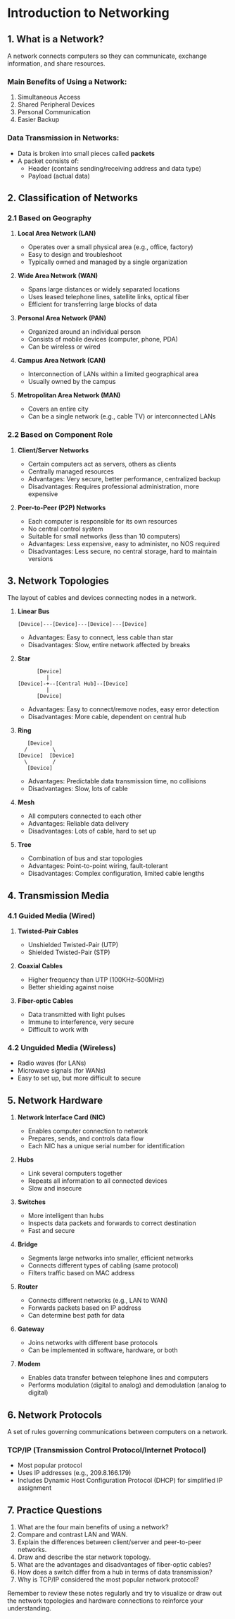 # Introduction to Networking

## 1. What is a Network?

A network connects computers so they can communicate, exchange information, and share resources.

### Main Benefits of Using a Network:

1. Simultaneous Access
2. Shared Peripheral Devices
3. Personal Communication
4. Easier Backup

### Data Transmission in Networks:

- Data is broken into small pieces called **packets**
- A packet consists of:
  - Header (contains sending/receiving address and data type)
  - Payload (actual data)

## 2. Classification of Networks

### 2.1 Based on Geography

1. **Local Area Network (LAN)**
   - Operates over a small physical area (e.g., office, factory)
   - Easy to design and troubleshoot
   - Typically owned and managed by a single organization

2. **Wide Area Network (WAN)**
   - Spans large distances or widely separated locations
   - Uses leased telephone lines, satellite links, optical fiber
   - Efficient for transferring large blocks of data

3. **Personal Area Network (PAN)**
   - Organized around an individual person
   - Consists of mobile devices (computer, phone, PDA)
   - Can be wireless or wired

4. **Campus Area Network (CAN)**
   - Interconnection of LANs within a limited geographical area
   - Usually owned by the campus

5. **Metropolitan Area Network (MAN)**
   - Covers an entire city
   - Can be a single network (e.g., cable TV) or interconnected LANs

### 2.2 Based on Component Role

1. **Client/Server Networks**
   - Certain computers act as servers, others as clients
   - Centrally managed resources
   - Advantages: Very secure, better performance, centralized backup
   - Disadvantages: Requires professional administration, more expensive

2. **Peer-to-Peer (P2P) Networks**
   - Each computer is responsible for its own resources
   - No central control system
   - Suitable for small networks (less than 10 computers)
   - Advantages: Less expensive, easy to administer, no NOS required
   - Disadvantages: Less secure, no central storage, hard to maintain versions

## 3. Network Topologies

The layout of cables and devices connecting nodes in a network.

1. **Linear Bus**
   ```
   [Device]---[Device]---[Device]---[Device]
   ```
   - Advantages: Easy to connect, less cable than star
   - Disadvantages: Slow, entire network affected by breaks

2. **Star**
   ```
         [Device]
            |
   [Device]-+--[Central Hub]--[Device]
            |
         [Device]
   ```
   - Advantages: Easy to connect/remove nodes, easy error detection
   - Disadvantages: More cable, dependent on central hub

3. **Ring**
   ```
      [Device]
     /        \
   [Device]  [Device]
     \        /
      [Device]
   ```
   - Advantages: Predictable data transmission time, no collisions
   - Disadvantages: Slow, lots of cable

4. **Mesh**
   - All computers connected to each other
   - Advantages: Reliable data delivery
   - Disadvantages: Lots of cable, hard to set up

5. **Tree**
   - Combination of bus and star topologies
   - Advantages: Point-to-point wiring, fault-tolerant
   - Disadvantages: Complex configuration, limited cable lengths

## 4. Transmission Media

### 4.1 Guided Media (Wired)

1. **Twisted-Pair Cables**
   - Unshielded Twisted-Pair (UTP)
   - Shielded Twisted-Pair (STP)

2. **Coaxial Cables**
   - Higher frequency than UTP (100KHz–500MHz)
   - Better shielding against noise

3. **Fiber-optic Cables**
   - Data transmitted with light pulses
   - Immune to interference, very secure
   - Difficult to work with

### 4.2 Unguided Media (Wireless)

- Radio waves (for LANs)
- Microwave signals (for WANs)
- Easy to set up, but more difficult to secure

## 5. Network Hardware

1. **Network Interface Card (NIC)**
   - Enables computer connection to network
   - Prepares, sends, and controls data flow
   - Each NIC has a unique serial number for identification

2. **Hubs**
   - Link several computers together
   - Repeats all information to all connected devices
   - Slow and insecure

3. **Switches**
   - More intelligent than hubs
   - Inspects data packets and forwards to correct destination
   - Fast and secure

4. **Bridge**
   - Segments large networks into smaller, efficient networks
   - Connects different types of cabling (same protocol)
   - Filters traffic based on MAC address

5. **Router**
   - Connects different networks (e.g., LAN to WAN)
   - Forwards packets based on IP address
   - Can determine best path for data

6. **Gateway**
   - Joins networks with different base protocols
   - Can be implemented in software, hardware, or both

7. **Modem**
   - Enables data transfer between telephone lines and computers
   - Performs modulation (digital to analog) and demodulation (analog to digital)

## 6. Network Protocols

A set of rules governing communications between computers on a network.

### TCP/IP (Transmission Control Protocol/Internet Protocol)

- Most popular protocol
- Uses IP addresses (e.g., 209.8.166.179)
- Includes Dynamic Host Configuration Protocol (DHCP) for simplified IP assignment

## 7. Practice Questions

1. What are the four main benefits of using a network?
2. Compare and contrast LAN and WAN.
3. Explain the differences between client/server and peer-to-peer networks.
4. Draw and describe the star network topology.
5. What are the advantages and disadvantages of fiber-optic cables?
6. How does a switch differ from a hub in terms of data transmission?
7. Why is TCP/IP considered the most popular network protocol?

Remember to review these notes regularly and try to visualize or draw out the network topologies and hardware connections to reinforce your understanding.
